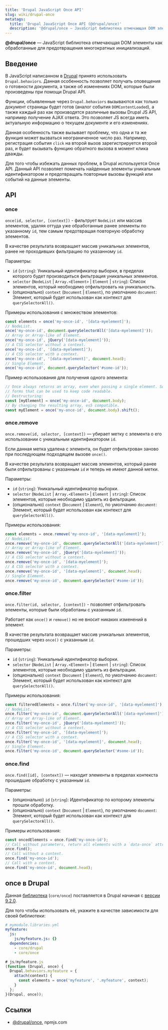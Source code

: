 ```yaml
---
title: 'Drupal JavaScript Once API'
slug: wiki/drupal-once
metatags:
  title: 'Drupal JavaScript Once API (@drupal/once)'
  description: '@drupal/once — JavaScript библиотека отмечающая DOM элементы как обработанные для предотвращения многократных инициализаций.'
---
```


**@drupal/once** — JavaScript библиотека отмечающая DOM элементы как обработанные для предотвращения многократных инициализаций.

## Введение

В JavaScript написанном в [Drupal](../../../drupal/index.md) принято использовать `Drupal.behaviors`. Данная особенность позволяет получать оповещения о готовности документа, а также об изменениях DOM, которые были произведены при помощи Drupal API.

Функции, объявленные через `Drupal.behaviors` вызываются как только документ страницы будет готов (аналог события `DOMContentLoaded`), а также каждый раз как производятся различные вызовы Drupal JS API, например получение AJAX ответа. Это позволяет JS всегда иметь актуальную информацию о текущем документе и его изменениях.

Данная особенность также вызывает проблему, что одна и та же функция может вызваться неограниченное число раз. Например, регистрация события `click` на второй вызов зарегистрируется второй раз, и будет вызывать функцию обратного вызова в момент клика дважды.

Для того чтобы избежать данных проблем, в Drupal используется Once API. Данный API позволяет помечать найденные элементы уникальным идентификатором и предотвращать повторные вызовы функций или событий на данные элементы.

## API

### once

`once(id, selector, [context])` - фильтрует `NodeList` или массив элементов, удаляя оттуда уже обработанные ранее элементы по указанному `id`, тем самым предотвращая повторную обработку элементов.

В качестве результата возвращает массив уникальных элементов, ранее не проходивших фильтрацию по указанному `id`.

Параметры:

- `id` (`string`): Уникальный идентификатор выборки, в пределах которого будет производиться фильтрация уникальных элементов.
- `selector` (`NodeList` | `Array.<Element>` | `Element` | `string`): Список элементов, который необходимо отфильтровать на уникальность.
- (опционально) `context` (`Document` | `Element`), по умолчанию `document`: Элемент, который будет использован как контекст для `querySelectorAll()`.

Примеры использования с множеством элементов:

```javascript
const elements = once('my-once-id', '[data-myelement]');
// NodeList.
once('my-once-id', document.querySelectorAll('[data-myelement]'));
// Array or Array-like of Element.
once('my-once-id', jQuery('[data-myelement]'));
// A CSS selector without a context.
once('my-once-id', '[data-myelement]');
// A CSS selector with a context.
once('my-once-id', '[data-myelement]', document.head);
// Single Element.
once('my-once-id', document.querySelector('#some-id'));
```

Пример использования для получения одного элемента:

```javascript
// Once always returns an array, even when passing a single element. Some
// forms that can be used to keep code readable.
// Destructuring:
const [myElement] = once('my-once-id', document.body);
// By changing the resulting array, es5 compatible.
const myElement = once('my-once-id', document.body).shift();
```

### once.remove

`once.remove(id, selector, [context])` — убирает метку с элемента о его использовании с уникальным идентификатором `id`.

Если данная метка удалена с элемента, он будет отфильтрован заново при последующем подходящем вызове `once()`.

В качестве результата возвращает массив элементов, который ранее были отфильтрованы с указанным `id` и теперь не имеют данной метки.

Параметры:

- `id` (`string`): Уникальный идентификатор выборки.
- `selector` (`NodeList` | `Array.<Element>` | `Element` | `string`): Список элементов, которые необходимо удалить из фильтрации.
- (опционально) `context` (`Document` | `Element`), по умолчанию `document`: Элемент, который будет использован как контекст для `querySelectorAll()`.

Примеры использования:

```javascript
const elements = once.remove('my-once-id', '[data-myelement]');
// NodeList.
once.remove('my-once-id', document.querySelectorAll('[data-myelement]'));
// Array or Array-like of Element.
once.remove('my-once-id', jQuery('[data-myelement]'));
// A CSS selector without a context.
once.remove('my-once-id', '[data-myelement]');
// A CSS selector with a context.
once.remove('my-once-id', '[data-myelement]', document.head);
// Single Element.
once.remove('my-once-id', document.querySelector('#some-id'));
```

### once.filter

`once.filter(id, selector, [context])` - позволяет отфильтровать элементы, которые были обработаны с указанным `id`.

Работает как `once()` и `remove()` но не вносит никаких изменений в элемент.

В качестве результата возвращает массив уникальных элементов, прошедших через `once()` с указанным `id`.

Параметры:

- `id` (`string`): Уникальный идентификатор выборки.
- `selector` (`NodeList` | `Array.<Element>` | `Element` | `string`): Список элементов, которые необходимо удалить из фильтрации.
- (опционально) `context` (`Document` | `Element`), по умолчанию `document`: Элемент, который будет использован как контекст для `querySelectorAll()`.

Примеры использования:

```javascript
const filteredElements = once.filter('my-once-id', '[data-myelement]');
// NodeList.
once.filter('my-once-id', document.querySelectorAll('[data-myelement]'));
// Array or Array-like of Element.
once.filter('my-once-id', jQuery('[data-myelement]'));
// A CSS selector without a context.
once.filter('my-once-id', '[data-myelement]');
// A CSS selector with a context.
once.filter('my-once-id', '[data-myelement]', document.head);
// Single Element.
once.filter('my-once-id', document.querySelector('#some-id'));
```

### once.find

`once.find([id], [context])` — находит элементы в пределах контекста прошедшие обработку с указанным `id`.

Параметры:

- (опционально) `id` (`string`): Идентификатор по которому элементы прошли обработку.
- (опционально) `context` (`Document` | `Element`), по умолчанию `document`: Элемент, который будет использован как контекст для `querySelectorAll()`.

Примеры использования:

```javascript
const oncedElements = once.find('my-once-id');
// Call without parameters, return all elements with a `data-once` attribute.
once.find();
// Call without a context.
once.find('my-once-id');
// Call with a context.
once.find('my-once-id', document.head);
```

## once в Drupal

Данная [библиотека](../../../drupal/9/libraries/index.md) (`core/once`) поставляется в Drupal начиная с [версии 9.2.0](../../../drupal/releases/9/9.2.x/9.2.0/index.md).

Для того чтобы использовать её, укажите в качестве зависимости для своей библиотеки:

```yaml
# mymodule.libraries.yml
myfeature:
  js: 
    js/myfeature.js: {}
  dependencies:
    - core/drupal
    - core/once
```

```javascript
# js/myfeature.js
(function (Drupal, once) {
  Drupal.behaviors.myfeature = {
    attach(context) {
      const elements = once('myfeature', '.myfeature', context);
    }
  };
}(Drupal, once));
```

## Ссылки

- [@drupal/once](https://www.npmjs.com/package/@drupal/once), npmjs.com